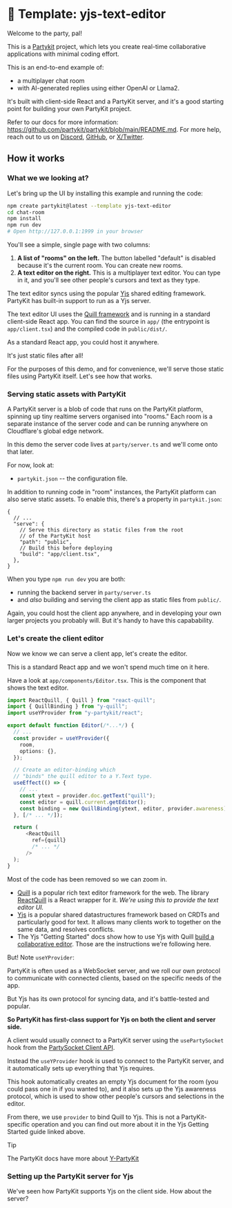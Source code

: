 # 🎈 Template: yjs-text-editor

Welcome to the party, pal!

This is a [Partykit](https://partykit.io) project, which lets you create real-time collaborative applications with minimal coding effort.

This is an end-to-end example of:

- a multiplayer chat room
- with AI-generated replies using either OpenAI or Llama2.

It's built with client-side React and a PartyKit server, and it's a good starting point for building your own PartyKit project.

Refer to our docs for more information: https://github.com/partykit/partykit/blob/main/README.md. For more help, reach out to us on [Discord](https://discord.gg/g5uqHQJc3z), [GitHub](https://github.com/partykit/partykit), or [X/Twitter](https://twitter.com/partykit_io).

## How it works

### What we we looking at?

Let's bring up the UI by installing this example and running the code:

```bash
npm create partykit@latest --template yjs-text-editor
cd chat-room
npm install
npm run dev
# Open http://127.0.0.1:1999 in your browser
```

You'll see a simple, single page with two columns:

1. **A list of "rooms" on the left.** The button labelled "default" is disabled because it's the current room. You can create new rooms.
2. **A text editor on the right.** This is a multiplayer text editor. You can type in it, and you'll see other people's cursors and text as they type.

The text editor syncs using the popular [Yjs](https://yjs.dev) shared editing framework. PartyKit has built-in support to run as a Yjs server.

The text editor UI uses the [Quill framework](https://quilljs.com) and is running in a standard client-side React app. You can find the source in `app/` (the entrypoint is `app/client.tsx`) and the compiled code in `public/dist/`.

As a standard React app, you could host it anywhere.

It's just static files after all!

For the purposes of this demo, and for convenience, we'll serve those static files using PartyKit itself. Let's see how that works.

### Serving static assets with PartyKit

A PartyKit server is a blob of code that runs on the PartyKit platform, spinning up tiny realtime servers organised into "rooms." Each room is a separate instance of the server code and can be running anywhere on Cloudflare's global edge network.

In this demo the server code lives at `party/server.ts` and we'll come onto that later.

For now, look at:

- `partykit.json` -- the configuration file.

In addition to running code in "room" instances, the PartyKit platform can also serve static assets. To enable this, there's a property in `partykit.json`:

```jsonc
{
  // ...
  "serve": {
    // Serve this directory as static files from the root
    // of the PartyKit host
    "path": "public",
    // Build this before deploying
    "build": "app/client.tsx",
  },
}
```

When you type `npm run dev` you are both:

- running the backend server in `party/server.ts`
- and _also_ building and serving the client app as static files from `public/`.

Again, you could host the client app anywhere, and in developing your own larger projects you probably will. But it's handy to have this capabability.

### Let's create the client editor

Now we know we can serve a client app, let's create the editor.

This is a standard React app and we won't spend much time on it here.

Have a look at `app/components/Editor.tsx`. This is the component that shows the text editor.

```typescript
import ReactQuill, { Quill } from "react-quill";
import { QuillBinding } from "y-quill";
import useYProvider from "y-partykit/react";

export default function Editor(/*...*/) {
  // ...
  const provider = useYProvider({
    room,
    options: {},
  });

  // Create an editor-binding which
  // "binds" the quill editor to a Y.Text type.
  useEffect(() => {
    // ...
    const ytext = provider.doc.getText("quill");
    const editor = quill.current.getEditor();
    const binding = new QuillBinding(ytext, editor, provider.awareness);
  }, [/* ... */]);

  return (
      <ReactQuill
        ref={quill}
        /* ... */
      />
  );
}
```

Most of the code has been removed so we can zoom in.

- [Quill](https://quilljs.com) is a popular rich text editor framework for the web. The library [ReactQuill](https://github.com/zenoamaro/react-quill) is a React wrapper for it. _We're using this to provide the text editor UI._
- [Yjs](https://yjs.dev) is a popular shared datastructures framework based on CRDTs and particularly good for text. It allows many clients work to together on the same data, and resolves conflicts.
- The Yjs "Getting Started" docs show how to use Yjs with Quill [build a collaborative editor](https://docs.yjs.dev/getting-started/a-collaborative-editor). Those are the instructions we're following here.

But! Note `useYProvider`:

PartyKit is often used as a WebSocket server, and we roll our own protocol to communicate with connected clients, based on the specific needs of the app.

But Yjs has its own protocol for syncing data, and it's battle-tested and popular.

**So PartyKit has first-class support for Yjs on both the client and server side.**

A client would usually connect to a PartyKit server using the `usePartySocket` hook from the [PartySocket Client API](https://docs.partykit.io/reference/partysocket-api/).

Instead the `useYProvider` hook is used to connect to the PartyKit server, and it automatically sets up everything that Yjs requires.

This hook automatically creates an empty Yjs document for the room (you could pass one in if you wanted to), and it also sets up the Yjs awareness protocol, which is used to show other people's cursors and selections in the editor.

From there, we use `provider` to bind Quill to Yjs. This is not a PartyKit-specific operation and you can find out more about it in the Yjs Getting Started guide linked above.

> [!TIP]
> The PartyKit docs have more about [Y-PartyKit](https://docs.partykit.io/reference/y-partykit-api/)

### Setting up the PartyKit server for Yjs

We've seen how PartyKit supports Yjs on the client side. How about the server?
